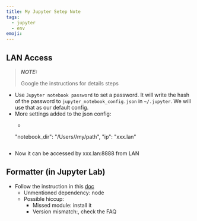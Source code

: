 ```yaml
---
title: My Jupyter Setep Note
tags:
  - jupyter
  - env
emoji:
---
```


## LAN Access

> **_NOTE:_**
>
> Google the instructions for details steps

- Use `Jupyter notebook password` to set a password. It will write the hash of the password to `jupyter_notebook_config.json` in `~/.jupyter`. We will use that as our default config.
- More settings added to the json config:
	- 	```json
    "notebook_dir": "/Users/<username>/my/path",
    "ip": "xxx.lan"
    ```
- Now it can be accessed by xxx.lan:8888 from LAN

## Formatter (in Jupyter Lab)

- Follow the instruction in this [doc](https://jupyterlab-code-formatter.readthedocs.io/en/latest/how-to-use.html)
  - Unmentioned dependency: node
  - Possible hiccup:
    - Missed module: install it
    - Version mismatch:, check the FAQ